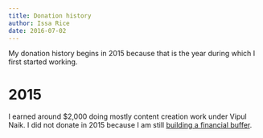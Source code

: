 ```yaml
---
title: Donation history
author: Issa Rice
date: 2016-07-02
---
```


My donation history begins in 2015 because that is the year during which I first started working.

# 2015

I earned around $2,000 doing mostly content creation work under Vipul Naik.
I did not donate in 2015 because I am still [building a financial buffer](https://www.quora.com/What-is-a-good-amount-of-financial-buffer-to-have-for-a-single-male/answer/Vipul-Naik).
